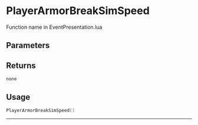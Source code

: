# PlayerArmorBreakSimSpeed
Function name in EventPresentation.lua
## Parameters

## Returns
`none`
## Usage
```lua
PlayerArmorBreakSimSpeed()
```
---
